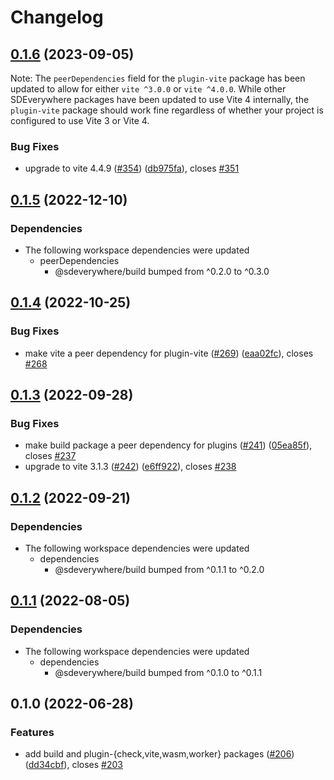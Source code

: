 # Changelog

## [0.1.6](https://github.com/climateinteractive/SDEverywhere/compare/plugin-vite-v0.1.5...plugin-vite-v0.1.6) (2023-09-05)

Note: The `peerDependencies` field for the `plugin-vite` package has been updated to allow for either `vite ^3.0.0` or `vite ^4.0.0`.
While other SDEverywhere packages have been updated to use Vite 4 internally, the `plugin-vite` package should work fine regardless
of whether your project is configured to use Vite 3 or Vite 4.

### Bug Fixes

* upgrade to vite 4.4.9 ([#354](https://github.com/climateinteractive/SDEverywhere/issues/354)) ([db975fa](https://github.com/climateinteractive/SDEverywhere/commit/db975fa47705e22005d0c04500567d3480502f52)), closes [#351](https://github.com/climateinteractive/SDEverywhere/issues/351)

## [0.1.5](https://github.com/climateinteractive/SDEverywhere/compare/plugin-vite-v0.1.4...plugin-vite-v0.1.5) (2022-12-10)

### Dependencies

* The following workspace dependencies were updated
  * peerDependencies
    * @sdeverywhere/build bumped from ^0.2.0 to ^0.3.0

## [0.1.4](https://github.com/climateinteractive/SDEverywhere/compare/plugin-vite-v0.1.3...plugin-vite-v0.1.4) (2022-10-25)

### Bug Fixes

* make vite a peer dependency for plugin-vite ([#269](https://github.com/climateinteractive/SDEverywhere/issues/269)) ([eaa02fc](https://github.com/climateinteractive/SDEverywhere/commit/eaa02fcb160735ea591f6074cecb662d1b24289c)), closes [#268](https://github.com/climateinteractive/SDEverywhere/issues/268)

## [0.1.3](https://github.com/climateinteractive/SDEverywhere/compare/plugin-vite-v0.1.2...plugin-vite-v0.1.3) (2022-09-28)


### Bug Fixes

* make build package a peer dependency for plugins ([#241](https://github.com/climateinteractive/SDEverywhere/issues/241)) ([05ea85f](https://github.com/climateinteractive/SDEverywhere/commit/05ea85f256ceed064018cdfab1bd6d52a7dca735)), closes [#237](https://github.com/climateinteractive/SDEverywhere/issues/237)
* upgrade to vite 3.1.3 ([#242](https://github.com/climateinteractive/SDEverywhere/issues/242)) ([e6ff922](https://github.com/climateinteractive/SDEverywhere/commit/e6ff922f002411b83a9ab0688c5a65433b8f4d61)), closes [#238](https://github.com/climateinteractive/SDEverywhere/issues/238)


## [0.1.2](https://github.com/climateinteractive/SDEverywhere/compare/plugin-vite-v0.1.1...plugin-vite-v0.1.2) (2022-09-21)

### Dependencies

* The following workspace dependencies were updated
  * dependencies
    * @sdeverywhere/build bumped from ^0.1.1 to ^0.2.0


## [0.1.1](https://github.com/climateinteractive/SDEverywhere/compare/plugin-vite-v0.1.0...plugin-vite-v0.1.1) (2022-08-05)

### Dependencies

* The following workspace dependencies were updated
  * dependencies
    * @sdeverywhere/build bumped from ^0.1.0 to ^0.1.1

## 0.1.0 (2022-06-28)


### Features

* add build and plugin-{check,vite,wasm,worker} packages ([#206](https://github.com/climateinteractive/SDEverywhere/issues/206)) ([dd34cbf](https://github.com/climateinteractive/SDEverywhere/commit/dd34cbfcc0b8b3fb1655c8aa64fb919f9757b8be)), closes [#203](https://github.com/climateinteractive/SDEverywhere/issues/203)
